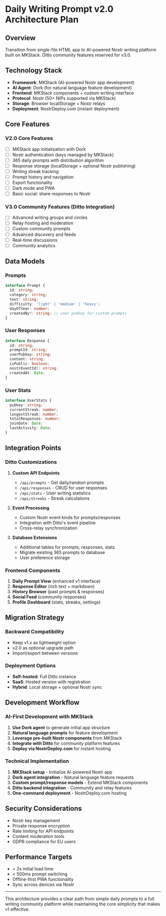 # Daily Writing Prompt v2.0 Architecture Plan

## Overview
Transition from single-file HTML app to AI-powered Nostr writing platform built on MKStack. Ditto community features reserved for v3.0.

## Technology Stack
- **Framework**: MKStack (AI-powered Nostr app development)
- **AI Agent**: Dork (for natural language feature development)
- **Frontend**: MKStack components + custom writing interface
- **Protocol**: Nostr (50+ NIPs supported via MKStack)
- **Storage**: Browser localStorage + Nostr relays
- **Deployment**: NostrDeploy.com (instant deployment)

## Core Features

### V2.0 Core Features
- [ ] MKStack app initialization with Dork
- [ ] Nostr authentication (keys managed by MKStack)
- [ ] 365 daily prompts with distribution algorithm
- [ ] Response storage (localStorage + optional Nostr publishing)
- [ ] Writing streak tracking
- [ ] Prompt history and navigation
- [ ] Export functionality
- [ ] Dark mode and PWA
- [ ] Basic social: share responses to Nostr

### V3.0 Community Features (Ditto Integration)
- [ ] Advanced writing groups and circles
- [ ] Relay hosting and moderation
- [ ] Custom community prompts
- [ ] Advanced discovery and feeds
- [ ] Real-time discussions
- [ ] Community analytics

## Data Models

### Prompts
```typescript
interface Prompt {
  id: string;
  category: string;
  text: string;
  difficulty: 'light' | 'medium' | 'heavy';
  dayOfYear: number;
  createdBy?: string; // user pubkey for custom prompts
}
```

### User Responses
```typescript
interface Response {
  id: string;
  promptId: string;
  userPubkey: string;
  content: string;
  isPublic: boolean;
  nostrEventId?: string;
  createdAt: Date;
}
```

### User Stats
```typescript
interface UserStats {
  pubkey: string;
  currentStreak: number;
  longestStreak: number;
  totalResponses: number;
  joinDate: Date;
  lastActivity: Date;
}
```

## Integration Points

### Ditto Customizations
1. **Custom API Endpoints**
   - `/api/prompts` - Get daily/random prompts
   - `/api/responses` - CRUD for user responses
   - `/api/stats` - User writing statistics
   - `/api/streaks` - Streak calculations

2. **Event Processing**
   - Custom Nostr event kinds for prompts/responses
   - Integration with Ditto's event pipeline
   - Cross-relay synchronization

3. **Database Extensions**
   - Additional tables for prompts, responses, stats
   - Migrate existing 365 prompts to database
   - User preference storage

### Frontend Components
1. **Daily Prompt View** (enhanced v1 interface)
2. **Response Editor** (rich text + markdown)
3. **History Browser** (past prompts & responses)
4. **Social Feed** (community responses)
5. **Profile Dashboard** (stats, streaks, settings)

## Migration Strategy

### Backward Compatibility
- Keep v1.x as lightweight option
- v2.0 as optional upgrade path
- Import/export between versions

### Deployment Options
- **Self-hosted**: Full Ditto instance
- **SaaS**: Hosted version with registration
- **Hybrid**: Local storage + optional Nostr sync

## Development Workflow

### AI-First Development with MKStack
1. **Use Dork agent** to generate initial app structure
2. **Natural language prompts** for feature development
3. **Leverage pre-built Nostr components** from MKStack
4. **Integrate with Ditto** for community platform features
5. **Deploy via NostrDeploy.com** for instant hosting

### Technical Implementation
1. **MKStack setup** - Initialize AI-powered Nostr app
2. **Dork agent integration** - Natural language feature requests
3. **Custom prompt/response models** - Extend MKStack components
4. **Ditto backend integration** - Community and relay features
5. **One-command deployment** - NostrDeploy.com hosting

## Security Considerations
- Nostr key management
- Private response encryption
- Rate limiting for API endpoints
- Content moderation tools
- GDPR compliance for EU users

## Performance Targets
- < 2s initial load time
- < 500ms prompt switching
- Offline-first PWA functionality
- Sync across devices via Nostr

---

This architecture provides a clear path from simple daily prompts to a full writing community platform while maintaining the core simplicity that makes v1 effective.